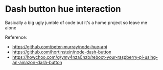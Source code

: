# Dash button hue interaction
Basically a big ugly jumble of code but it's a home project so leave me alone

Reference:
* https://github.com/peter-murray/node-hue-api
* https://github.com/hortinstein/node-dash-button
* https://howchoo.com/g/ymy4nza0nzb/reboot-your-raspberry-pi-using-an-amazon-dash-button

